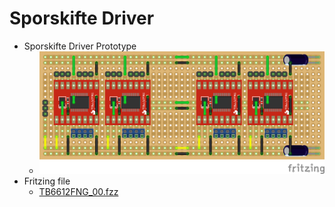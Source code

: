 # Sporskifte Driver

* Sporskifte Driver Prototype
  * ![TB6612FNG Prototype](./TB6612FNG_00_bb.png)
* Fritzing file
  * [TB6612FNG_00.fzz](./Modeltog/Sporskifte/TB6612FNG_00.fzz)
